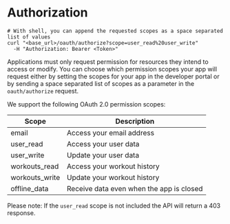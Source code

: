 # Authorization

```shell
# With shell, you can append the requested scopes as a space separated list of values
curl "<base_url>/oauth/authorize?scope=user_read%20user_write"
  -H "Authorization: Bearer <Token>"
```

Applications must only request permission for resources they intend to access or modify. You can choose which permission scopes your app will request either by setting the scopes for your app in the developer portal or by sending a space separated list of scopes as a parameter in the `oauth/authorize` request.

We support the following OAuth 2.0 permission scopes:


Scope | Description
---------- | -------
email | Access your email address
user_read	| Access your user data
user_write	| Update your user data
workouts_read	| Access your workout history 
workouts_write	| Update your workout history
offline_data    | Receive data even when the app is closed


Please note: If the `user_read` scope is not included the API will return a 403 response.
